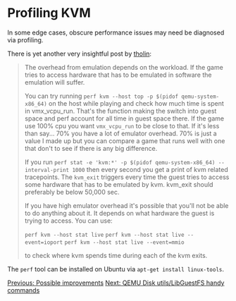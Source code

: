 # Profiling KVM

In some edge cases, obscure performance issues may need be diagnosed via profiling.

There is yet another very insightful post by [tholin](https://www.reddit.com/user/tholin):

> The overhead from emulation depends on the workload. If the game tries to access hardware that has to be emulated in software the emulation will suffer.
>
> You can try running `perf kvm --host top -p $(pidof qemu-system-x86_64)` on the host while playing and check how much time is spent in vmx_vcpu_run. That's the function making the switch into guest space and perf account for all time in guest space there. If the game use 100% cpu you want `vmx_vcpu_run` to be close to that. If it's less than say... 70% you have a lot of emulator overhead. 70% is just a value I made up but you can compare a game that runs well with one that don't to see if there is any big difference.
>
> If you run `perf stat -e 'kvm:*' -p $(pidof qemu-system-x86_64) --interval-print 1000` then every second you get a print of kvm related tracepoints. The `kvm_exit` triggers every time the guest tries to access some hardware that has to be emulated by kvm. kvm_exit should preferably be below 50,000 sec.
>
> If you have high emulator overhead it's possible that you'll not be able to do anything about it. It depends on what hardware the guest is trying to access. You can use:
>
> `perf kvm --host stat live`
> `perf kvm --host stat live --event=ioport`
> `perf kvm --host stat live --event=mmio`
>
> to check where kvm spends time during each of the kvm exits.

The `perf` tool can be installed on Ubuntu via `apt-get install linux-tools`.

[Previous: Possible improvements](03_POSSIBLE_IMPROVEMENTS.md)
[Next: QEMU Disk utils/LibGuestFS handy commands](05_USEFUL_TOOLS.md)
